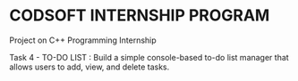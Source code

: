 # CODSOFT INTERNSHIP PROGRAM

Project on C++ Programming Internship

Task 4 - TO-DO LIST : Build a simple console-based to-do list manager that allows users to add, view, and delete tasks.
